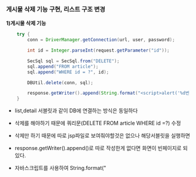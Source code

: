 ### 게시물 삭제 기능 구현, 리스트 구조 변경

**1\)게시물 삭제 기능**

```java
	try {
		conn = DriverManager.getConnection(url, user, password);

		int id = Integer.parseInt(request.getParameter("id"));

		SecSql sql = SecSql.from("DELETE");
		sql.append("FROM article");
		sql.append("WHERE id = ?", id);

		DBUtil.delete(conn, sql);

		response.getWriter().append(String.format("<script>alert('%d번 글이 삭제 되었습니다.'); location.replace('list');</script>", id));	
	} 
```

- list,detail 서블릿과 같이 DB에 연결하는 방식은 동일하다

- 삭제를 해야하기 때문에 쿼리문(DELETE FROM article WHERE id =?) 수정

- 삭제만 하기 때문에 따로 jsp파일로 보여줘야할것은 없으나 해당서블릿을 실행하면

- response.getWriter().append()로 따로 작성한게 없다면 화면이 빈페이지로 되있다.

- 자바스크립트를 사용하여 String.format("<script>alert('%d번 글이 삭제 되었습니다.'); 화면에 경고창을 띄워주고

-  location.replace("이동할URL"); 을 통해 다시 list로 이동

  

**2\)리스트 구조 변경**

```jsp
<h1>게시물 리스트</h1>	
	<table border="2" bordercolor="green">
		<colgroup>
			<col width ="50px"/>
			<col width ="200px"/>
		</colgroup>
	<tr>
		<th>번호</th><th>날짜</th><th>제목</th><th>삭제</th>
	</tr>
	<%for(Map<String, Object> articleRow : articleRows){ %>
	<tr>
		<td><%=(int)articleRow.get("id")%> 번</td><td><%=(LocalDateTime)articleRow.get("regDate") %></td><td><a href="detail?id=<%=(int)articleRow.get("id") %>"><%=(String)articleRow.get("title") %></a></td><td><a href="doDelete?id=<%=(int)articleRow.get("id")%>">삭제</a></td>
	</tr>	
	<%} %>		
	</table>
```

- ul태그 대신 table태그로 게시물들을 보여줌
- table의 속성으로 border와 bordercolor를 적용

- \<colgroup>태그를 이용해 요소 내부에 \<col> 요소를 포함하여 열마다 각각 다른 스타일을 적용.

- 테이블에 삭제링크 누르면 <a href="detail?id=<%=(int)articleRow.get("id") %> 로 이동하여 게시물 삭제함